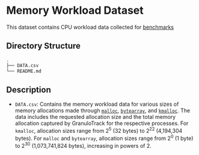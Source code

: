 # Memory Workload Dataset
This dataset contains CPU workload data collected for [benchmarks](../../../benchmark/MEMORY/)

## Directory Structure
```txt
.
├── DATA.csv
└── README.md
```

## Description
- `DATA.csv`: Contains the memory workload data for various sizes of memory allocations made through [`malloc`](../../../benchmark/MEMORY/Malloc.c), [`bytearray`](../../../benchmark/MEMORY/ByteArray.py), and [`kmalloc`](../../../benchmark/MEMORY/kmalloc/). The data includes the requested allocation size and the total memory allocation captured by GranuloTrack for the respective processes. For `kmalloc`, allocation sizes range from 2<sup>5</sup> (32 bytes) to 2<sup>22</sup> (4,194,304 bytes). For `malloc` and `bytearray`, allocation sizes range from 2<sup>0</sup> (1 byte) to 2<sup>30</sup> (1,073,741,824 bytes), increasing in powers of 2.


